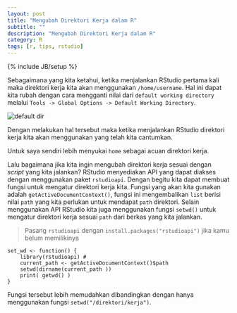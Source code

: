 ```yaml
---
layout: post
title: "Mengubah Direktori Kerja dalam R"
subtitle: ""
description: "Mengubah Direktori Kerja dalam R"
category: R
tags: [r, tips, rstudio]
---
```

{% include JB/setup %}

Sebagaimana yang kita ketahui, ketika menjalankan RStudio pertama kali maka direktori kerja kita akan menggunakan `/home/username`. Hal ini dapat kita rubah dengan cara mengganti nilai dari `default working directory` melalui `Tools -> Global Options -> Default Working Directory`.

<!--more-->
<img src="{{ site.baseurl }}/img/default-dir.png" class="img-responsive" alt="default dir">

Dengan melakukan hal tersebut maka ketika menjalankan RStudio direktori kerja kita akan menggunakan yang telah kita cantumkan.

Untuk saya sendiri lebih menyukai `home` sebagai acuan direktori kerja.

Lalu bagaimana jika kita ingin mengubah direktori kerja sesuai dengan _script_ yang kita jalankan? RStudio menyediakan API yang dapat diakses dengan menggunakan paket `rstudioapi`. Dengan begitu kita dapat membuat fungsi untuk mengatur direktori kerja kita. Fungsi yang akan kita gunakan adalah `getActiveDocumentContext()`, fungsi ini mengembalikan `list` berisi nilai `path` yang kita perlukan untuk mendapat `path` direktori. Selain menggunakan API RStudio kita juga menggunakan fungsi `setwd()` untuk mengatur direktori kerja sesuai `path` dari berkas yang kita jalankan.

> Pasang `rstudioapi` dengan `install.packages("rstudioapi")` jika kamu belum memilikinya

    set_wd <- function() {
        library(rstudioapi) # 
        current_path <- getActiveDocumentContext()$path 
        setwd(dirname(current_path ))
        print( getwd() )
    }

Fungsi tersebut lebih memudahkan dibandingkan dengan hanya menggunakan fungsi `setwd("/direktori/kerja")`.
